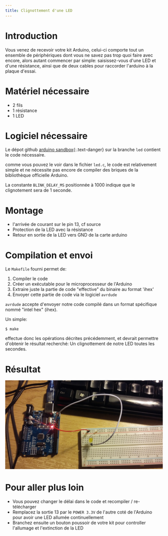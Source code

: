 ```yaml
---
title: Clignottement d'une LED
---
```

# Introduction

Vous venez de recevoir votre kit Arduino, celui-ci comporte tout un ensemble de
périphériques dont vous ne savez pas trop quoi faire avec encore, alors autant
commencer par simple: saisissez-vous d'une LED et d'une résistance, ainsi que
de deux cables pour raccorder l'arduino à la plaque d'essai.

# Matériel nécessaire

* 2 fils
* 1 résistance
* 1 LED

# Logiciel nécessaire

Le dépot github [arduino sandbox](https://github.com/fablab-elefab/arduino-sandbox){:.text-danger} sur la branche `led` contient le code nécessaire.

comme vous pouvez le voir dans le fichier `led.c`, le code est relativement
simple et ne nécessite pas encore de compiler des briques de la bibliothèque
officielle Arduino.

La constante `BLINK_DELAY_MS` positionnée à 1000 indique que le clignotement
sera de 1 seconde.

# Montage

* l'arrivée de courant sur le pin 13, cf source
* Protection de la LED avec la résistance
* Retour en sortie de la LED vers GND de la carte arduino


# Compilation et envoi

Le `Makefile` fourni permet de:

1. Compiler le code
2. Créer un exécutable pour le microprocesseur de l'Arduino
3. Extraire juste la partie de code "effective" du binaire au format 'ihex'
4. Envoyer cette partie de code via le logiciel `avrdude`

`avrdude` accepte d'envoyer notre code compilé dans un format spécifique nommé
"intel hex" (ihex).

Un simple:

```
$ make
```

effectue donc les opérations décrites précédemment, et devrait permettre
d'obtenir le résultat recherché: Un clignottement de notre LED toutes les
secondes.

# Résultat

![Résultat du montage](./images/led-blinking.jpg)

# Pour aller plus loin

* Vous pouvez changer le délai dans le code et recompiler / re-télécharger
* Remplacez la sortie 13 par le `POWER 3.3V` de l'autre coté de l'Arduino pour
  avoir une LED allumée continuellement
* Branchez ensuite un bouton poussoir de votre kit pour controller l'allumage
  et l'extinction de la LED

